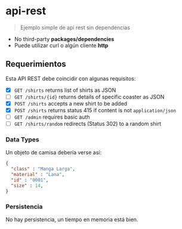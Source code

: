 # api-rest
> Ejemplo simple de api rest sin dependencias

* No third-party **packages/dependencies**
* Puede utilizar curl o algún cliente **http** 

## Requerimientos
Esta API REST debe coincidir con algunas
requisitos:

* [x] `GET /shirts` returns list of shirts as JSON
* [ ] `GET /shirts/{id}` returns details of specific coaster as JSON
* [x] `POST /shirts` accepts a new shirt to be added
* [x] `POST /shirts` returns status 415 if content is not `application/json`
* [ ] `GET /admin` requires basic auth
* [ ] `GET /shirts/random` redirects (Status 302) to a random shirt

### Data Types
Un objeto de camisa debería verse así:
```json
{
  "class" : "Manga Larga",
  "material" : "Lana",
  "id" : "0001",
  "size" : 14,
}
```

### Persistencia
No hay persistencia, un tiempo en memoria está bien.